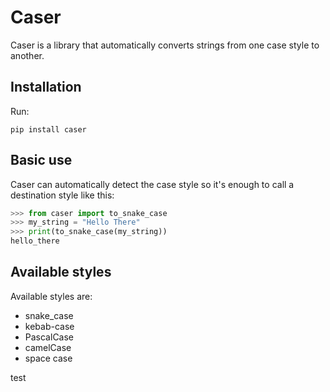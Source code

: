 # Caser
Caser is a library that automatically converts strings from one case style to another.

## Installation
Run:

```shell
pip install caser
```

## Basic use
Caser can automatically detect the case style so it's enough to call a destination style like this:

```python
>>> from caser import to_snake_case
>>> my_string = "Hello There"
>>> print(to_snake_case(my_string))
hello_there
```

## Available styles

Available styles are:

- snake_case
- kebab-case
- PascalCase
- camelCase
- space case

test